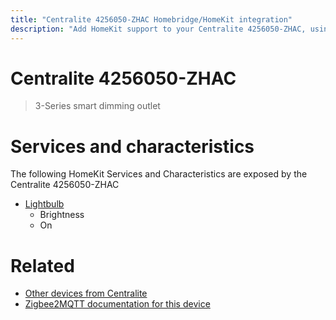 ```yaml
---
title: "Centralite 4256050-ZHAC Homebridge/HomeKit integration"
description: "Add HomeKit support to your Centralite 4256050-ZHAC, using Homebridge, Zigbee2MQTT and homebridge-z2m."
---
```

<!---
This file has been GENERATED using src/docgen/docgen.ts
DO NOT EDIT THIS FILE MANUALLY!
-->
# Centralite 4256050-ZHAC
> 3-Series smart dimming outlet


# Services and characteristics
The following HomeKit Services and Characteristics are exposed by
the Centralite 4256050-ZHAC

* [Lightbulb](../../light.md)
  * Brightness
  * On


# Related
* [Other devices from Centralite](../index.md#centralite)
* [Zigbee2MQTT documentation for this device](https://www.zigbee2mqtt.io/devices/4256050-ZHAC.html)